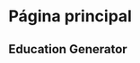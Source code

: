 <script setup>
    import Principal from '.vitepress/components/Principal.vue'
</script>

# Página principal

## Education Generator

<Principal></Principal>